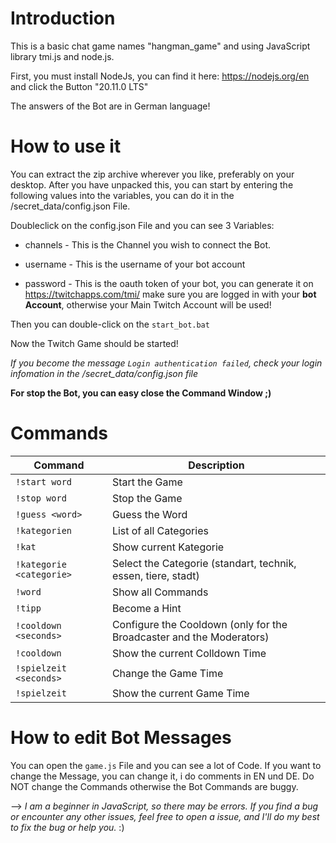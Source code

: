 # Introduction

This is a basic chat game names "hangman_game" and using JavaScript library tmi.js and node.js.


First, you must install NodeJs, you can find it here: https://nodejs.org/en and click the Button "20.11.0 LTS"

The answers of the Bot are in German language!


# How to use it


You can extract the zip archive wherever you like, preferably on your desktop. After you have unpacked this, you can start by entering the following values into the variables, you can do it in the /secret_data/config.json File. 

Doubleclick on the config.json File and you can see 3 Variables:

- channels - This is the Channel you wish to connect the Bot.

- username - This is the username of your bot account

- password - This is the oauth token of your bot, you can generate it on https://twitchapps.com/tmi/ make sure you are logged in with your **bot Account**, otherwise your Main Twitch Account will be used!


Then you can double-click on the `start_bot.bat`

Now the Twitch Game should be started!

*If you become the message `Login authentication failed`, check your login infomation in the /secret_data/config.json file*

**For stop the Bot, you can easy close the Command Window ;)**


# Commands

| Command | Description |
| --- | --- |
| `!start word` | Start the Game |
| `!stop word` | Stop the Game |
| `!guess <word>` | Guess the Word |
| `!kategorien` | List of all Categories |
| `!kat` | Show current Kategorie |
| `!kategorie <categorie>` | Select the Categorie (standart, technik, essen, tiere, stadt) |
| `!word` | Show all Commands |
| `!tipp` | Become a Hint |
| `!cooldown <seconds>` | Configure the Cooldown (only for the Broadcaster and the Moderators) |
| `!cooldown` | Show the current Colldown Time |
| `!spielzeit <seconds>` | Change the Game Time |
| `!spielzeit` | Show the current Game Time |

# How to edit Bot Messages

You can open the `game.js` File and you can see a lot of Code. If you want to change the Message, you can change it, i do comments in EN und DE. Do NOT change the Commands otherwise the Bot Commands are buggy.

--> *I am a beginner in JavaScript, so there may be errors.
If you find a bug or encounter any other issues, feel free to open a issue, and I'll do my best to fix the bug or help you.* :)
